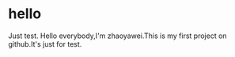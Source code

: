 # hello
Just test.
Hello everybody,I'm zhaoyawei.This is my first project on github.It's just for test.
